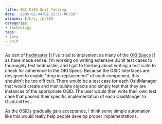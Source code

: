```yaml
---
title: OKI OSID Unit Testing
date: '2005-01-04T01:31:37-06:00'
aliases: [/b/J, /p/18]
categories:
- technology
tags:
- java
- osid
---
```

As part of [hedmaster] [] I've tried to implement as many of the [OKI Specs] [] as have made sense.  I'm working on
writing extensive JUnit test cases to thoroughly test hedmaster, and I got to thinking about writing a test suite to
check for adherence to the OKI Specs.  Because the OSID interfaces are designed to enable "drop in replacement" of each
component, this shouldn't be too difficult.  There would be a test case for each OsidManager that would create and
manipulate objects and simply test that they are instances of the appropriate OSID.  The user would then write their own
test case that passed their specific implementation of each OsidManger to OsidUnitTest.

[hedmaster]: https://web.archive.org/web/20050104/willnorris.com/projects/hedmaster
[oki specs]: https://web.archive.org/web/20050104/http://okiproject.org/specs/

As the OSIDs gradually gain acceptance, I think some simple automation like this would really help people develop proper
implementations.
